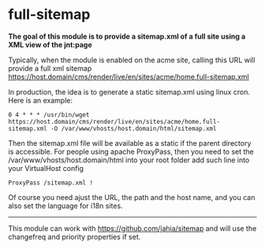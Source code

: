 # full-sitemap

**The goal of this module is to provide a sitemap.xml of a full site using a XML view of the jnt:page**

Typically, when the module is enabled on the acme site, calling this URL will provide a full xml sitemap
https://host.domain/cms/render/live/en/sites/acme/home.full-sitemap.xml

In production, the idea is to generate a static sitemap.xml using linux cron. Here is an example:

    0 4 * * * /usr/bin/wget https://host.domain/cms/render/live/en/sites/acme/home.full-sitemap.xml -O /var/www/vhosts/host.domain/html/sitemap.xml

Then the sitemap.xml file will be available as a static if the parent directory is accessible. For people using apache ProxyPass, then you need to set the /var/www/vhosts/host.domain/html into your root folder add such line into your VirtualHost config

    ProxyPass /sitemap.xml !

Of course you need ajust the URL, the path and the host name, and you can also set the language for i18n sites.

----------

This module can work with https://github.com/jahia/sitemap and will use the changefreq and priority properties if set.

